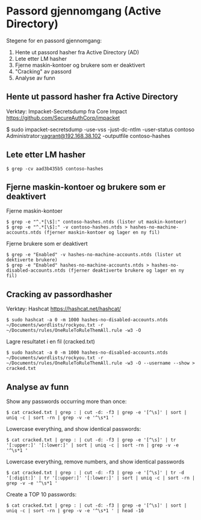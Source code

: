 # Passord gjennomgang (Active Directory)

Stegene for en passord gjennomgang:
1. Hente ut passord hasher fra Active Directory (AD)
2. Lete etter LM hasher
3. Fjerne maskin-kontoer og brukere som er deaktivert
4. "Cracking" av passord
5. Analyse av funn


## Hente ut passord hasher fra Active Directory

Verktøy: Impacket-Secretsdump fra Core Impact
https://github.com/SecureAuthCorp/impacket

$ sudo impacket-secretsdump -use-vss -just-dc-ntlm -user-status contoso Administrator:vagrant@192.168.38.102 -outputfile contoso-hashes


## Lete etter LM hasher

	$ grep -cv aad3b435b5 contoso-hashes


## Fjerne maskin-kontoer og brukere som er deaktivert 

Fjerne maskin-kontoer

	$ grep -e "^.*[\$]:" contoso-hashes.ntds (lister ut maskin-kontoer)
	$ grep -e "^.*[\$]:" -v contoso-hashes.ntds > hashes-no-machine-accounts.ntds (fjerner maskin-kontoer og lager en ny fil)

Fjerne brukere som er deaktivert

	$ grep -e "Enabled" -v hashes-no-machine-accounts.ntds (lister ut dektiverte brukere)
	$ grep -e "Enabled" hashes-no-machine-accounts.ntds > hashes-no-disabled-accounts.ntds (fjerner deaktiverte brukere og lager en ny fil)


## Cracking av passordhasher

Verktøy: Hashcat
https://hashcat.net/hashcat/

	$ sudo hashcat -a 0 -m 1000 hashes-no-disabled-accounts.ntds ~/Documents/wordlists/rockyou.txt -r ~/Documents/rules/OneRuleToRuleThemAll.rule -w3 -O

Lagre resultatet i en fil (cracked.txt)
	
	$ sudo hashcat -a 0 -m 1000 hashes-no-disabled-accounts.ntds ~/Documents/wordlists/rockyou.txt -r ~/Documents/rules/OneRuleToRuleThemAll.rule -w3 -O --username --show > cracked.txt


## Analyse av funn

Show any passwords occurring more than once:

	$ cat cracked.txt | grep : | cut -d: -f3 | grep -e '[^\s]' | sort | uniq -c | sort -rn | grep -v -e '^\s*1 '

Lowercase everything, and show identical passwords:

	$ cat cracked.txt | grep : | cut -d: -f3 | grep -e '[^\s]' | tr '[:upper:]' '[:lower:]' | sort | uniq -c | sort -rn | grep -v -e '^\s*1 '

Lowercase everything, remove numbers, and show identical passwords

	$ cat cracked.txt | grep : | cut -d: -f3 | grep -e '[^\s]' | tr -d '[:digit:]' | tr '[:upper:]' '[:lower:]' | sort | uniq -c | sort -rn | grep -v -e '^\s*1 '

Create a TOP 10 passwords:

	$ cat cracked.txt | grep : | cut -d: -f3 | grep -e '[^\s]' | sort | uniq -c | sort -rn | grep -v -e '^\s*1 ' | head -10







